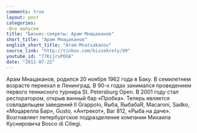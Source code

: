 ```yaml
---
comments: true
layout: post
categories:
-Все выпуски
title: "Бизнес-секреты: Арам Мнацаканов"
short_title: "Арам Мнацаканов"
english_short_title: "Aram-Mnatsakanov"
source_link: "http://tinkov.com/bizsekrety/99"
youtube_id: "77KijruPOXA"
date: "2011-07-22"
---
```

Арам Мнацаканов, родился 20 ноября 1962 года в Баку. В семилетнем возрасте переехал в Ленинград. В 90-х годах занимался проведением первого теннисного турнира St. Petersburg Open. В 2001 году стал ресторатором, открыв винный бар «Пробка». Теперь является совладельцем заведений Il Grappolo, Rыба, RыбабаR, Macaroni, Sadko, «Моцарелла Бар», Gusto, «Антрекот», Bar 812, «Рыба на даче». Возглавляет петербургское подразделение компании Михаила Куснировича Bosco di Ciliegi.
